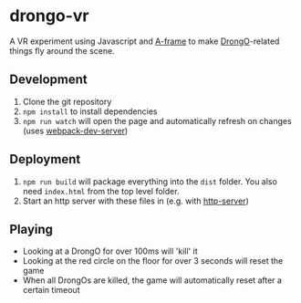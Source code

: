 # drongo-vr
A VR experiment using Javascript and [A-frame](https://aframe.io/) to make [DrongO](https://new.drongo.org.uk/)-related things fly around the scene.

## Development
1. Clone the git repository
2. `npm install` to install dependencies
3. `npm run watch` will open the page and automatically refresh on changes (uses [webpack-dev-server](https://webpack.github.io/docs/webpack-dev-server.html)) 

## Deployment
1. `npm run build` will package everything into the `dist` folder. You also need `index.html` from the top level folder.
2. Start an http server with these files in (e.g. with [http-server](https://www.npmjs.com/package/http-server))

## Playing
* Looking at a DrongO for over 100ms will 'kill' it
* Looking at the red circle on the floor for over 3 seconds will reset the game
* When all DrongOs are killed, the game will automatically reset after a certain timeout